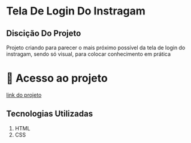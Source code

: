 <h1 style="center">Tela De Login Do Instragam</h1>

<h2>Discição Do Projeto</h2>
<p>Projeto criando para parecer o mais próximo possível da tela de login do instragam, sendo só visual, para colocar conhecimento em prática </p>



# 📁 Acesso ao projeto
<a href="https://yurifernand.github.io/Site_Copia_Instragam/"> link do projeto</a>

<h2>Tecnologias Utilizadas</h2>
<ol>
  <li>HTML</li>
  <li>CSS</li>
</ol>



